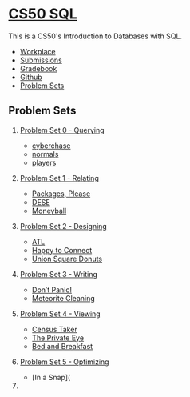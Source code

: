# [CS50 SQL](https://cs50.harvard.edu/sql/2024/)

This is a CS50's Introduction to Databases with SQL.

- [Workplace](https://cs50.dev/)
- [Submissions](https://submit.cs50.io/courses/1997/)
- [Gradebook](https://cs50.me/cs50sql)
- [Github](https://github.com/WHan7naHW/CS50_SQL)
- [Problem Sets](https://cs50.harvard.edu/sql/2024/psets/)

## Problem Sets

1. [Problem Set 0 - Querying](https://cs50.harvard.edu/sql/2024/psets/0/)

    - [cyberchase](P0/cyberchase/log.sql)
    - [normals](P0/normals/log.sql)
    - [players](P0/players/log.sql)

2. [Problem Set 1 - Relating](https://cs50.harvard.edu/sql/2024/psets/1/)

    - [Packages, Please](P1/packages/log.sql)
    - [DESE](P1/dese/log.sql)
    - [Moneyball](P1/moneyball/log.sql)

3. [Problem Set 2 - Designing](https://cs50.harvard.edu/sql/2024/psets/2/)

    - [ATL](P2/atl/schema.sql)
    - [Happy to Connect](P2/connect/schema.sql)
    - [Union Square Donuts](P2/donuts/schema.sql)

4. [Problem Set 3 - Writing](https://cs50.harvard.edu/sql/2024/psets/3/)
    
    - [Don’t Panic!](P3/dont-panic/hack.sql)
    - [Meteorite Cleaning](P3/meteorites/import.sql)

5. [Problem Set 4 - Viewing](https://cs50.harvard.edu/sql/2024/psets/4/)

    - [Census Taker](P4/census/log.sql)
    - [The Private Eye](P4/private/private.sql)
    - [Bed and Breakfast](P4/bnb/log.sql)

6. [Problem Set 5 - Optimizing](https://cs50.harvard.edu/sql/2024/psets/5/)

    - [In a Snap](


7. 
